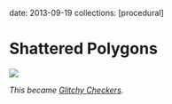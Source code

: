 date: 2013-09-19
collections: [procedural]

Shattered Polygons
==================

![](polygons.png)

*This became [Glitchy Checkers](/checkers).*
